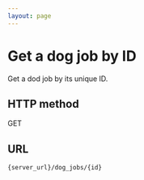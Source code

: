 ```yaml
---
layout: page
---
```


# Get a dog job by ID

Get a dod job by its unique ID.

## HTTP method

GET

## URL

```shell
{server_url}/dog_jobs/{id}